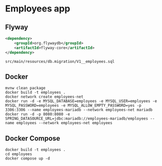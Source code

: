 # Employees app

## Flyway

```xml
<dependency>
    <groupId>org.flywaydb</groupId>
    <artifactId>flyway-core</artifactId>
</dependency>
```

`src/main/resources/db.migration/V1__employees.sql`

## Docker

```shell
mvnw clean package
docker build -t employees .
docker network create employees-net
docker run -d -e MYSQL_DATABASE=employees -e MYSQL_USER=employees -e MYSQL_PASSWORD=employees -e MYSQL_ALLOW_EMPTY_PASSWORD=yes -p 3306:3306 --name employees-mariadb --network employees-net mariadb
docker run -d -p 8080:8080 -e SPRING_DATASOURCE_URL=jdbc:mariadb://employees-mariadb/employees --name employees --network employees-net employees
```

## Docker Compose

```shell
docker build -t employees .
cd employees
docker compose up -d
```